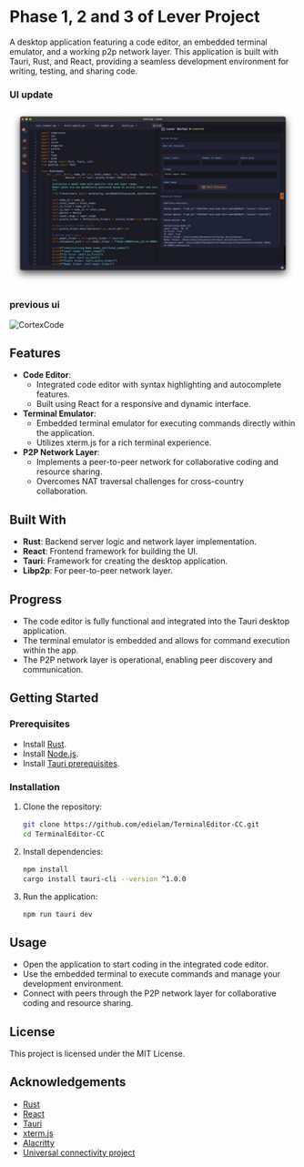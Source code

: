 # Phase 1, 2 and 3 of Lever Project

A desktop application featuring a code editor, an embedded terminal emulator, and a working p2p network layer. This application is built with Tauri, Rust, and React, providing a seamless development environment for writing, testing, and sharing code.

### UI update
![Lever](https://raw.githubusercontent.com/edielam/TerminalEditor-CC/refs/heads/nodeA/leverdemo.JPG)

### previous ui
![CortexCode](https://github.com/edielam/about_me/raw/portfolio/src/assets/cortex/democc.gif)

<!--![TermED](https://raw.githubusercontent.com/edielam/about_me/portfolio/src/assets/mini.png) -->

## Features

- **Code Editor**: 
  - Integrated code editor with syntax highlighting and autocomplete features.
  - Built using React for a responsive and dynamic interface.
- **Terminal Emulator**: 
  - Embedded terminal emulator for executing commands directly within the application.
  - Utilizes xterm.js for a rich terminal experience.
- **P2P Network Layer**:
  - Implements a peer-to-peer network for collaborative coding and resource sharing.
  - Overcomes NAT traversal challenges for cross-country collaboration.
<!--  - Enables distributed computing capabilities among peers. -->

## Built With

- **Rust**: Backend server logic and network layer implementation.
- **React**: Frontend framework for building the UI.
- **Tauri**: Framework for creating the desktop application.
- **Libp2p**: For peer-to-peer network layer.
<!-- - **STUN/TURN servers**: For NAT traversal in the network layer. -->

## Progress

- The code editor is fully functional and integrated into the Tauri desktop application.
- The terminal emulator is embedded and allows for command execution within the app.
- The P2P network layer is operational, enabling peer discovery and communication.

## Getting Started

### Prerequisites

- Install [Rust](https://www.rust-lang.org/).
- Install [Node.js](https://nodejs.org/).
- Install [Tauri prerequisites](https://tauri.app/v1/guides/getting-started/prerequisites).

### Installation

1. Clone the repository:
    ```bash
    git clone https://github.com/edielam/TerminalEditor-CC.git
    cd TerminalEditor-CC
    ```
2. Install dependencies:
    ```bash
    npm install
    cargo install tauri-cli --version ^1.0.0
    ```
3. Run the application:
    ```bash
    npm run tauri dev
    ```

## Usage

- Open the application to start coding in the integrated code editor.
- Use the embedded terminal to execute commands and manage your development environment.
- Connect with peers through the P2P network layer for collaborative coding and resource sharing.

## License

This project is licensed under the MIT License.

## Acknowledgements

- [Rust](https://www.rust-lang.org/)
- [React](https://reactjs.org/)
- [Tauri](https://tauri.app/)
- [xterm.js](https://xtermjs.org/)
- [Alacritty](https://alacritty.org/)
- [Universal connectivity project](https://github.com/libp2p/universal-connectivity)
